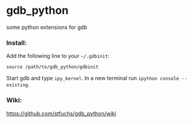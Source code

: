 gdb_python
==========

some python extensions for gdb

### Install:
Add the following line to your `~/.gdbinit`:

    source /path/to/gdb_python/gdbinit

Start gdb and type `ipy_kernel`. In a new terminal run `ipython console --existing`.

### Wiki:
https://github.com/stfuchs/gdb_python/wiki
